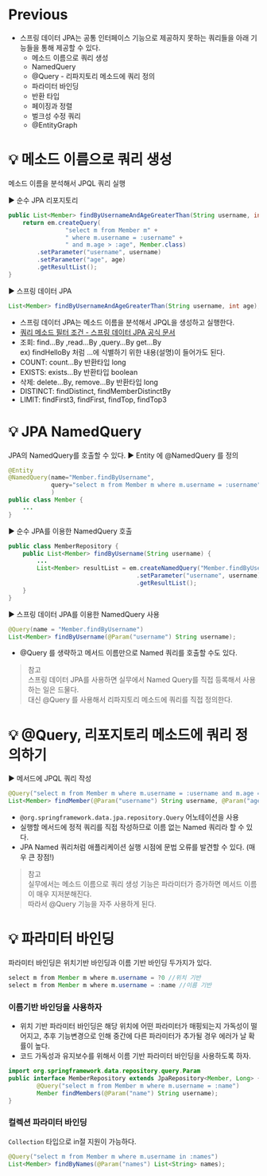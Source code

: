 # Previous
* 스프링 데이터 JPA는 공통 인터페이스 기능으로 제공하지 못하는 쿼리들을 아래 기능들을 통해 제공할 수 있다.
	* 메소드 이름으로 쿼리 생성
	* NamedQuery
	* @Query - 리파지토리 메소드에 쿼리 정의
	* 파라미터 바인딩
	* 반환 타입
	* 페이징과 정렬
	* 벌크성 수정 쿼리
	* @EntityGraph
	
# 💡 메소드 이름으로 쿼리 생성
메소드 이름을 분석해서 JPQL 쿼리 실행

▶️ 순수 JPA 리포지토리
```java
public List<Member> findByUsernameAndAgeGreaterThan(String username, int age) {
	return em.createQuery(
				"select m from Member m" +
				" where m.username = :username" +
				" and m.age > :age", Member.class)
		.setParameter("username", username)
		.setParameter("age", age)
		.getResultList();
}
```
▶️ 스프링 데이터 JPA
```java
List<Member> findByUsernameAndAgeGreaterThan(String username, int age);
```
* 스프링 데이터 JPA는 메소드 이름을 분석해서 JPQL을 생성하고 실행한다.
* [쿼리 메소드 필터 조건 - 스프링 데이터 JPA 공식 문서](https://docs.spring.io/spring-data/jpa/docs/current/reference/html/#jpa.query-methods.query-creation)
* 조회: find…By ,read…By ,query…By get…By  
  ex) findHelloBy 처럼 ...에 식별하기 위한 내용(설명)이 들어가도 된다.
* COUNT: count…By 반환타입 long
* EXISTS: exists…By 반환타입 boolean
* 삭제: delete…By, remove…By 반환타입 long
* DISTINCT: findDistinct, findMemberDistinctBy
* LIMIT: findFirst3, findFirst, findTop, findTop3

# 💡 JPA NamedQuery
JPA의 NamedQuery를 호출할 수 있다.
▶️ Entity 에 @NamedQuery 를 정의
```java
@Entity
@NamedQuery(name="Member.findByUsername",
            query="select m from Member m where m.username = :username"
            )
public class Member {
	...
}
```
▶️ 순수 JPA를 이용한 NamedQuery 호출
```java
public class MemberRepository {
    public List<Member> findByUsername(String username) { 
        ...
        List<Member> resultList = em.createNamedQuery("Member.findByUsername", Member.class)
                                    .setParameter("username", username)
                                    .getResultList();
    } 
}
```

▶️ 스프링 데이터 JPA를 이용한 NamedQuery 사용
```java
@Query(name = "Member.findByUsername")
List<Member> findByUsername(@Param("username") String username);
```
* @Query 를 생략하고 메서드 이름만으로 Named 쿼리를 호출할 수도 있다.

> 참고  
> 스프링 데이터 JPA를 사용하면 실무에서 Named Query를 직접 등록해서 사용하는 일은 드물다.  
> 대신 @Query 를 사용해서 리파지토리 메소드에 쿼리를 직접 정의한다.

# 💡 @Query, 리포지토리 메소드에 쿼리 정의하기
▶️ 메서드에 JPQL 쿼리 작성
```java
@Query("select m from Member m where m.username = :username and m.age = :age")
List<Member> findMember(@Param("username") String username, @Param("age") int age);
```
* `@org.springframework.data.jpa.repository.Query` 어노테이션을 사용
* 실행할 메서드에 정적 쿼리를 직접 작성하므로 이름 없는 Named 쿼리라 할 수 있다.
* JPA Named 쿼리처럼 애플리케이션 실행 시점에 문법 오류를 발견할 수 있다. (매우 큰 장점!)

> 참고  
> 실무에서는 메소드 이름으로 쿼리 생성 기능은 파라미터가 증가하면 메서드 이름이 매우 지저분해진다.   
> 따라서 @Query 기능을 자주 사용하게 된다.

# 💡 파라미터 바인딩
파라미터 바인딩은 위치기반 바인딩과 이름 기반 바인딩 두가지가 있다. 
```java
select m from Member m where m.username = ?0 //위치 기반 
select m from Member m where m.username = :name //이름 기반
```
### 이름기반 바인딩을 사용하자
* 위치 기반 파라미터 바인딩은 해당 위치에 어떤 파라미터가 매핑되는지 가독성이 떨어지고, 추후 기능변경으로 인해 중간에 다른 파라미터가 추가될 경우 에러가 날 확률이 높다.
* 코드 가독성과 유지보수를 위해서 이름 기반 파라미터 바인딩을 사용하도록 하자.

```java
import org.springframework.data.repository.query.Param
public interface MemberRepository extends JpaRepository<Member, Long> {
		@Query("select m from Member m where m.username = :name")
		Member findMembers(@Param("name") String username);
}
```

### 컬렉션 파라미터 바인딩
`Collection` 타입으로 in절 지원이 가능하다.
```java
@Query("select m from Member m where m.username in :names")
List<Member> findByNames(@Param("names") List<String> names);
```
